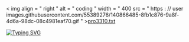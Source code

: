 < img align = " right " alt = " coding " width = " 400 src = " https : // user images.githubusercontent.com/55389276/140866485-8fb1c876-9a8f-4d6a-98dc-08c4981eaf70.gif " >[pro3310.txt](https://github.com/pro-xiddi/pro-xiddi/files/10567958/pro3310.txt)




[![Typing SVG](https://readme-typing-svg.demolab.com?font=Fira+Code&pause=1000&color=F7183B&background=001A048A&width=435&lines=WELCOME+TO+ALI+KHAN+TIMELINE++%F0%9F%98%8D;NOW+YOU+CAN+FOLLOW+ME+%E2%9D%A4%EF%B8%8F+)](https://git.io/typing-svg)
















